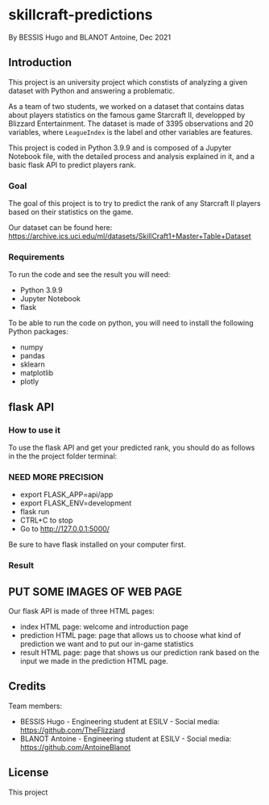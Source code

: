 # skillcraft-predictions

By BESSIS Hugo and BLANOT Antoine, Dec 2021

## Introduction

This project is an university project which constists of analyzing a given dataset with Python and answering a problematic.

As a team of two students, we worked on a dataset that contains datas about players statistics on the famous game Starcraft II, developped by Blizzard Entertainment.
The dataset is made of 3395 observations and 20 variables, where `LeagueIndex` is the label and other variables are features.

This project is coded in Python 3.9.9 and is composed of a Jupyter Notebook file, with the detailed process and analysis explained in it, and a basic flask API to predict players rank.

### Goal

The goal of this project is to try to predict the rank of any Starcraft II players based on their statistics on the game.

Our dataset can be found here: https://archive.ics.uci.edu/ml/datasets/SkillCraft1+Master+Table+Dataset

### Requirements

To run the code and see the result you will need:
- Python 3.9.9
- Jupyter Notebook
- flask

To be able to run the code on python, you will need to install the following Python packages:
- numpy
- pandas
- sklearn
- matplotlib
- plotly

## flask API

### How to use it

To use the flask API and get your predicted rank, you should do as follows in the the project folder terminal:

### NEED MORE PRECISION
- export FLASK_APP=api/app
- export FLASK_ENV=development
- flask run
- CTRL+C to stop 
- Go to http://127.0.0.1:5000/

Be sure to have flask installed on your computer first.

### Result

## PUT SOME IMAGES OF WEB PAGE
Our flask API is made of three HTML pages:

- index HTML page: welcome and introduction page 
- prediction HTML page: page that allows us to choose what kind of prediction we want and to put our in-game statistics
- result HTML page: page that shows us our prediction rank based on the input we made in the prediction HTML page.



## Credits

Team members:
- BESSIS Hugo - Engineering student at ESILV - Social media: https://github.com/TheFlizziard
- BLANOT Antoine - Engineering student at ESILV - Social media: https://github.com/AntoineBlanot 


## License

This project 

